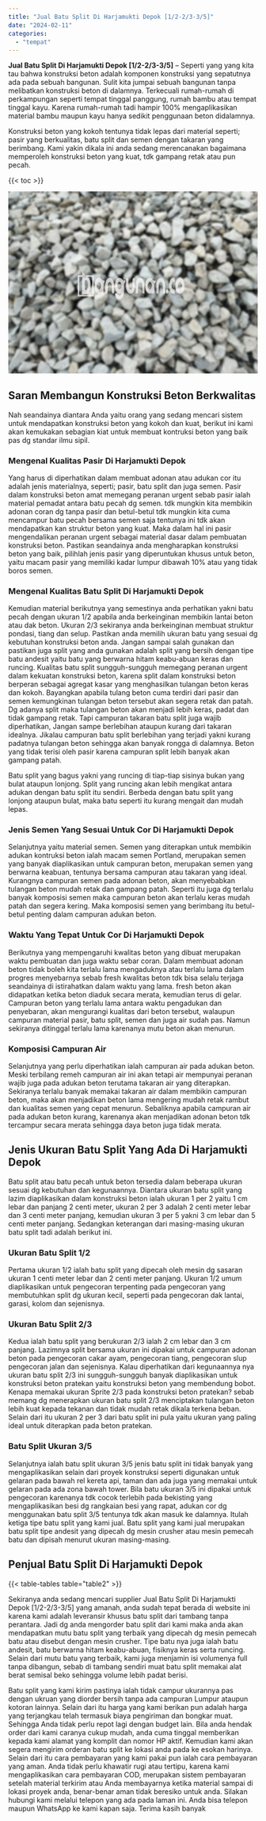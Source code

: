 ```yaml
---
title: "Jual Batu Split Di Harjamukti Depok [1/2-2/3-3/5]"
date: "2024-02-11"
categories: 
  - "tempat"
---
```


**Jual Batu Split Di Harjamukti Depok \[1/2-2/3-3/5\]** – Seperti yang yang kita tau bahwa konstruksi beton adalah komponen konstruksi yang sepatutnya ada pada sebuah bangunan. Sulit kita jumpai sebuah bangunan tanpa melibatkan konstruksi beton di dalamnya. Terkecuali rumah-rumah di perkampungan seperti tempat tinggal panggung, rumah bambu atau tempat tinggal kayu. Karena rumah-rumah tadi hampir 100% mengaplikasikan material bambu maupun kayu hanya sedikit penggunaan beton didalamnya.

Konstruksi beton yang kokoh tentunya tidak lepas dari material seperti; pasir yang berkualitas, batu split dan semen dengan takaran yang berimbang. Kami yakin dikala ini anda sedang merencanakan bagaimana memperoleh konstruksi beton yang kuat, tdk gampang retak atau pun pecah.

{{< toc >}}

![Jual Batu Split Di Harjamukti Depok [1/2-2/3-3/5]](/images/jual-batu-split-09.png)

## Saran Membangun Konstruksi Beton Berkwalitas

Nah seandainya diantara Anda yaitu orang yang sedang mencari sistem untuk mendapatkan konstruksi beton yang kokoh dan kuat, berikut ini kami akan kemukakan sebagian kiat untuk membuat kontruksi beton yang baik pas dg standar ilmu sipil.

### Mengenal Kualitas Pasir Di Harjamukti Depok

Yang harus di diperhatikan dalam membuat adonan atau adukan cor itu adalah jenis materialnya, seperti; pasir, batu split dan juga semen. Pasir dalam konstruksi beton amat memegang peranan urgent sebab pasir ialah material pemadat antara batu pecah dg semen. tdk mungkin kita membikin adonan coran dg tanpa pasir dan betul-betul tdk mungkin kita cuma mencampur batu pecah bersama semen saja tentunya ini tdk akan mendapatkan kan struktur beton yang kuat. Maka dalam hal ini pasir mengendalikan peranan urgent sebagai material dasar dalam pembuatan konstruksi beton. Pastikan seandainya anda mengharapkan konstruksi beton yang baik, pilihlah jenis pasir yang diperuntukan khusus untuk beton, yaitu macam pasir yang memiliki kadar lumpur dibawah 10% atau yang tidak boros semen.

### Mengenal Kualitas Batu Split Di Harjamukti Depok

Kemudian material berikutnya yang semestinya anda perhatikan yakni batu pecah dengan ukuran 1/2 apabila anda berkeinginan membikin lantai beton atau dak beton. Ukuran 2/3 sekiranya anda berkeinginan membuat struktur pondasi, tiang dan selup. Pastikan anda memilih ukuran batu yang sesuai dg kebutuhan konstruksi beton anda. Jangan sampai salah gunakan dan pastikan juga split yang anda gunakan adalah split yang bersih dengan tipe batu andesit yaitu batu yang berwarna hitam keabu-abuan keras dan runcing. Kualitas batu split sungguh-sungguh memegang peranan urgent dalam kekuatan konstruksi beton, karena split dalam konstruksi beton berperan sebagai agregat kasar yang menghasilkan tulangan beton keras dan kokoh. Bayangkan apabila tulang beton cuma terdiri dari pasir dan semen kemungkinan tulangan beton tersebut akan segera retak dan patah. Dg adanya split maka tulangan beton akan menjadi lebih keras, padat dan tidak gampang retak. Tapi campuran takaran batu split juga wajib diperhatikan, Jangan sampe berlebihan ataupun kurang dari takaran idealnya. Jikalau campuran batu split berlebihan yang terjadi yakni kurang padatnya tulangan beton sehingga akan banyak rongga di dalamnya. Beton yang tidak terisi oleh pasir karena campuran split lebih banyak akan gampang patah.

Batu split yang bagus yakni yang runcing di tiap-tiap sisinya bukan yang bulat ataupun lonjong. Split yang runcing akan lebih mengikat antara adukan dengan batu split itu sendiri. Berbeda dengan batu split yang lonjong ataupun bulat, maka batu seperti itu kurang mengait dan mudah lepas.

### Jenis Semen Yang Sesuai Untuk Cor Di Harjamukti Depok

Selanjutnya yaitu material semen. Semen yang diterapkan untuk membikin adukan kontruksi beton ialah macam semen Portland, merupakan semen yang banyak diaplikasikan untuk campuran beton, merupakan semen yang berwarna keabuan, tentunya bersama campuran atau takaran yang ideal. Kurangnya campuran semen pada adonan beton, akan menyebabkan tulangan beton mudah retak dan gampang patah. Seperti itu juga dg terlalu banyak komposisi semen maka campuran beton akan terlalu keras mudah patah dan segera kering. Maka komposisi semen yang berimbang itu betul-betul penting dalam campuran adukan beton.

### Waktu Yang Tepat Untuk Cor Di Harjamukti Depok

Berikutnya yang mempengaruhi kwalitas beton yang dibuat merupakan waktu pembuatan dan juga waktu sebar coran. Dalam membuat adonan beton tidak boleh kita terlalu lama mengaduknya atau terlalu lama dalam progres menyebarnya sebab fresh kwalitas beton tdk bisa selalu terjaga seandainya di istirahatkan dalam waktu yang lama. fresh beton akan didapatkan ketika beton diaduk secara merata, kemudian terus di gelar. Campuran beton yang terlalu lama antara waktu pengadukan dan penyebaran, akan mengurangi kualitas dari beton tersebut, walaupun campuran material pasir, batu split, semen dan juga air sudah pas. Namun sekiranya ditinggal terlalu lama karenanya mutu beton akan menurun.

### Komposisi Campuran Air

Selanjutnya yang perlu diperhatikan ialah campuran air pada adukan beton. Meski terbilang remeh campuran air ini akan tetapi air mempunyai peranan wajib juga pada adukan beton terutama takaran air yang diterapkan. Sekiranya terlalu banyak memakai takaran air dalam membikin campuran beton, maka akan menjadikan beton lama mengering mudah retak rambut dan kualitas semen yang cepat menurun. Sebaliknya apabila campuran air pada adukan beton kurang, karenanya akan menjadikan adonan beton tdk tercampur secara merata sehingga daya beton juga tidak merata.

## Jenis Ukuran Batu Split Yang Ada Di Harjamukti Depok

Batu split atau batu pecah untuk beton tersedia dalam beberapa ukuran sesuai dg kebutuhan dan kegunaannya. Diantara ukuran batu split yang lazim diaplikasikan dalam konstruksi beton ialah ukuran 1 per 2 yaitu 1 cm lebar dan panjang 2 centi meter, ukuran 2 per 3 adalah 2 centi meter lebar dan 3 centi meter panjang, kemudian ukuran 3 per 5 yakni 3 cm lebar dan 5 centi meter panjang. Sedangkan keterangan dari masing-masing ukuran batu split tadi adalah berikut ini.

### Ukuran Batu Split 1/2

Pertama ukuran 1/2 ialah batu split yang dipecah oleh mesin dg sasaran ukuran 1 centi meter lebar dan 2 centi meter panjang. Ukuran 1/2 umum diaplikasikan untuk pengecoran terpenting pada pengecoran yang membutuhkan split dg ukuran kecil, seperti pada pengecoran dak lantai, garasi, kolom dan sejenisnya.

### Ukuran Batu Split 2/3

Kedua ialah batu split yang berukuran 2/3 ialah 2 cm lebar dan 3 cm panjang. Lazimnya split bersama ukuran ini dipakai untuk campuran adonan beton pada pengecoran cakar ayam, pengecoran tiang, pengecoran slup pengecoran jalan dan sejenisnya. Kalau diperhatikan dari kegunaannya nya ukuran batu split 2/3 ini sungguh-sungguh banyak diaplikasikan untuk konstruksi beton pratekan yaitu konstruksi beton yang membendung bobot. Kenapa memakai ukuran Sprite 2/3 pada konstruksi beton pratekan? sebab memang dg menerapkan ukuran batu split 2/3 menciptakan tulangan beton lebih kuat kepada tekanan dan tidak mudah retak dikala terkena beban. Selain dari itu ukuran 2 per 3 dari batu split ini pula yaitu ukuran yang paling ideal untuk diterapkan pada beton pratekan.

### Batu Split Ukuran 3/5

Selanjutnya ialah batu split ukuran 3/5 jenis batu split ini tidak banyak yang mengaplikasikan selain dari proyek konstruksi seperti digunakan untuk gelaran pada bawah rel kereta api, taman dan ada juga yang memakai untuk gelaran pada ada zona bawah tower. Bila batu ukuran 3/5 ini dipakai untuk pengecoran karenanya tdk cocok terlebih pada bekisting yang mengaplikasikan besi dg rangkaian besi yang rapat, adukan cor dg menggunakan batu split 3/5 tentunya tdk akan masuk ke dalamnya. Itulah ketiga tipe batu split yang kami jual. Batu split yang kami jual merupakan batu split tipe andesit yang dipecah dg mesin crusher atau mesin pemecah batu dan dipisah menurut ukuran masing-masing.

## Penjual Batu Split Di Harjamukti Depok

{{< table-tables table="table2" >}}

Sekiranya anda sedang mencari supplier Jual Batu Split Di Harjamukti Depok \[1/2-2/3-3/5\] yang amanah, anda sudah tepat berada di website ini karena kami adalah leveransir khusus batu split dari tambang tanpa perantara. Jadi dg anda mengorder batu split dari kami maka anda akan mendapatkan mutu batu split yang terbaik yang dipecah dg mesin pemecah batu atau disebut dengan mesin crusher. Tipe batu nya juga ialah batu andesit, batu berwarna hitam keabu-abuan, fisiknya keras serta runcing. Selain dari mutu batu yang terbaik, kami juga menjamin isi volumenya full tanpa dibangun, sebab di tambang sendiri muat batu split memakai alat berat semisal beko sehingga volume lebih padat berisi.

Batu split yang kami kirim pastinya ialah tidak campur ukurannya pas dengan ukruan yang diorder bersih tanpa ada campuran Lumpur ataupun kotoran lainnya. Selain dari itu harga yang kami berikan pun adalah harga yang terjangkau telah termasuk biaya pengiriman dan bongkar muat. Sehingga Anda tidak perlu repot lagi dengan budget lain. Bila anda hendak order dari kami caranya cukup mudah, anda cuma tinggal memberikan kepada kami alamat yang komplit dan nomor HP aktif. Kemudian kami akan segera mengirim orderan batu split ke lokasi anda pada ke esokan harinya. Selain dari itu cara pembayaran yang kami pakai pun ialah cara pembayaran yang aman. Anda tidak perlu khawatir rugi atau tertipu, karena kami mengaplikasikan cara pembayaran COD, merupakan sistem pembayaran setelah material terkirim atau Anda membayarnya ketika material sampai di lokasi proyek anda, benar-benar aman tidak beresiko untuk anda. Silakan hubungi kami melalui telepon yang ada pada laman ini. Anda bisa telepon maupun WhatsApp ke kami kapan saja. Terima kasih banyak
